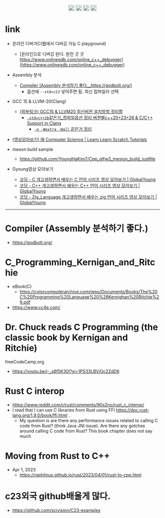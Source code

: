 <p align="center">
  <img alt="clang" width=20px src="https://github.com/YoungHaKim7/Cpp_Training/assets/67513038/1ff1c447-9b46-4775-85e2-66818ff2c318" />
  <img alt="cpp" width=20px src="https://github.com/user-attachments/assets/41f357e5-7664-4b2a-8d70-bdfcf0102d36" />
  <img alt="zig" width="20px" src="https://user-images.githubusercontent.com/67513038/178751011-806395c2-c3dc-4094-80da-5a9dc82f0782.png" /> 
  <img alt="rust" width=20px src="https://github.com/user-attachments/assets/3489669b-63c0-439e-b507-9b2bfb3fdd5e" />
</p>

# link

- 온라인 디버거C(웹에서 디버깅 가능 C playground)
  - [온라인으로 디버깅 된다. 완전 굿 굿 https://www.onlinegdb.com/online_c++_debugger](https://www.onlinegdb.com/online_c++_debugger)
- Assembly 분석
  - [Compiler (Assembly 분석하기 좋다__https://godbolt.org/)](https://godbolt.org/)
    - 옵션에 `--std=c23` 넣어주면 됨. 최신 컴파일러 선택

- GCC 15 & LLVM-20(Clang)
  - [(외부링크) GCC15 & LLVM20 최신버젼 설치방법 정리함](https://github.com/YoungHaKim7/cpp23_26_project?tab=readme-ov-file#link)
    - [`-std=c++2b`같은거_컴파일옵션 정리 버젼별c++20+23+26 & C/C++ Support in Clang](https://github.com/YoungHaKim7/cpp23_26_project#cc-support-in-clang)
      - [`-o -Wextra -Wall` 같은거 정리](https://github.com/YoungHaKim7/cpp23_26_project#gcc--clang) 

- [(영상모아보기) IB Computer Science | Learn Learn Scratch Tutorials](https://youtube.com/playlist?list=PLfd-8l91Lb4VQGio0EiJPh_pdna2wYiv_&si=cptLhESq7BogbYBw)

- meson build sample
  - https://github.com/YoungHaKim7/Cpp_glfw3_mesion_build_justfile

- Gyoung영상 모아보기
  - [코딩 - C 개고생하면서 배우는 C 언어 시리즈 영상 모아보기 | GlobalYoung](https://youtube.com/playlist?list=PLcMveqN_07mauKnkqP6Vah7cgcvfJZg-f&si=5yZeK967zvIWUN03)
  - [코딩 - C++ 개고생하면서 배우는 C++ 언어 시리즈 영상 모아보기 | GlobalYoung](https://youtube.com/playlist?list=PLcMveqN_07maditE825fheEV6EsQAdLdA&si=HQVLmZjtT57IeY92)
  - [코딩 - Zig_Language 개고생하면서 배우는 zig 언어 시리즈 영상 모아보기 | GlobalYoung](https://youtube.com/playlist?list=PLcMveqN_07mbgfnYY9YIXo_Ls9FTSvDPx&si=hwNtsFZIohfDzmyz)

<hr />

# Compiler (Assembly 분석하기 좋다.)
- https://godbolt.org/

# C_Programming_Kernigan_and_Ritchie
- eBook(C)
  - https://colorcomputerarchive.com/repo/Documents/Books/The%20C%20Programming%20Language%20%28Kernighan%20Ritchie%29.pdf
- https://www.cc4e.com/

# Dr. Chuck reads C Programming (the classic book by Kernigan and Ritchie)
freeCodeCamp.org
- https://youtu.be/j-_s8f5K30I?si=1PS33LBVjGc2ZdD6

# Rust C interop
- https://www.reddit.com/r/rust/comments/90s2no/rust_c_interop/
- I read that I can use C libraries from Rust using FFI https://doc.rust-lang.org/1.9.0/book/ffi.html .
  - My question is are there any performance issues related to calling C code from Rust? (think Java JNI issue). Are there any gotchas around calling C code from Rust? This book chapter does not say much

# Moving from Rust to C++
- Apr 1, 2023
  - https://raphlinus.github.io/rust/2023/04/01/rust-to-cpp.html

# c23외국 github배울게 많다.
- https://github.com/scivision/C23-examples


